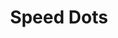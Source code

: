 ---
title: Speed Dots
direct_url: http://projects.calebevans.me/speed-dots/
categories: games
description: Race against the clock to click every dot
---